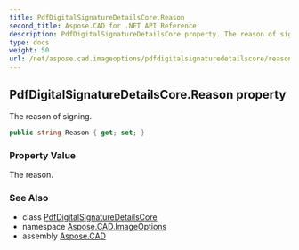 ```yaml
---
title: PdfDigitalSignatureDetailsCore.Reason
second_title: Aspose.CAD for .NET API Reference
description: PdfDigitalSignatureDetailsCore property. The reason of signing
type: docs
weight: 50
url: /net/aspose.cad.imageoptions/pdfdigitalsignaturedetailscore/reason/
---
```

## PdfDigitalSignatureDetailsCore.Reason property

The reason of signing.

```csharp
public string Reason { get; set; }
```

### Property Value

The reason.

### See Also

* class [PdfDigitalSignatureDetailsCore](../)
* namespace [Aspose.CAD.ImageOptions](../../pdfdigitalsignaturedetailscore/)
* assembly [Aspose.CAD](../../../)


